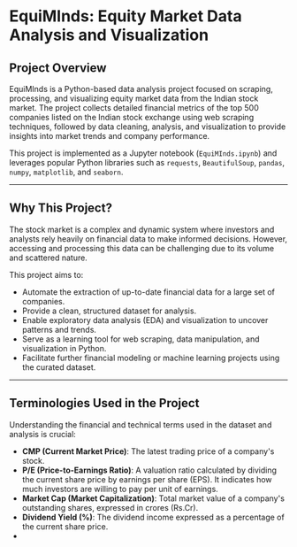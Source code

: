 # EquiMInds: Equity Market Data Analysis and Visualization

## Project Overview

EquiMInds is a Python-based data analysis project focused on scraping, processing, and visualizing equity market data from the Indian stock market. The project collects detailed financial metrics of the top 500 companies listed on the Indian stock exchange using web scraping techniques, followed by data cleaning, analysis, and visualization to provide insights into market trends and company performance.

This project is implemented as a Jupyter notebook (`EquiMInds.ipynb`) and leverages popular Python libraries such as `requests`, `BeautifulSoup`, `pandas`, `numpy`, `matplotlib`, and `seaborn`.

---

## Why This Project?

The stock market is a complex and dynamic system where investors and analysts rely heavily on financial data to make informed decisions. However, accessing and processing this data can be challenging due to its volume and scattered nature.

This project aims to:

- Automate the extraction of up-to-date financial data for a large set of companies.
- Provide a clean, structured dataset for analysis.
- Enable exploratory data analysis (EDA) and visualization to uncover patterns and trends.
- Serve as a learning tool for web scraping, data manipulation, and visualization in Python.
- Facilitate further financial modeling or machine learning projects using the curated dataset.

---

## Terminologies Used in the Project

Understanding the financial and technical terms used in the dataset and analysis is crucial:

- **CMP (Current Market Price)**: The latest trading price of a company's stock.
- **P/E (Price-to-Earnings Ratio)**: A valuation ratio calculated by dividing the current share price by earnings per share (EPS). It indicates how much investors are willing to pay per unit of earnings.
- **Market Cap (Market Capitalization)**: Total market value of a company's outstanding shares, expressed in crores (Rs.Cr).
- **Dividend Yield (%)**: The dividend income expressed as a percentage of the current share price.
- 
